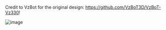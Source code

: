 
Credit to VzBot for the original design:  https://github.com/VzBoT3D/VzBoT-Vz330!

![image](https://user-images.githubusercontent.com/62314433/221419794-74958a71-63af-406b-bd20-4bbab91bf3ba.png)
